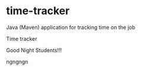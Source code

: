 # time-tracker
Java (Maven) application for tracking time on the job

Time tracker

Good Night Students!!!

ngngngn
